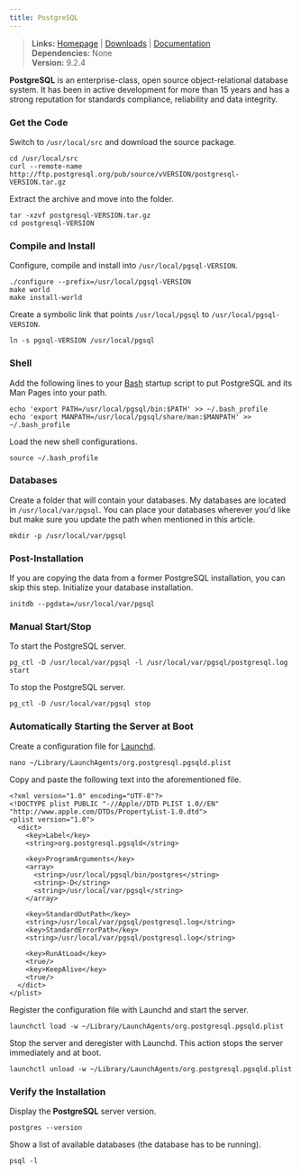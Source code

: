 ```yaml
---
title: PostgreSQL
---
```


> **Links:** [Homepage](http://www.postgresql.org/) | [Downloads](http://www.postgresql.org/ftp/source/) | [Documentation](http://www.postgresql.org/docs/9.2/static/)  
> **Dependencies:** None  
> **Version:** <span id="version">9.2.4</span>


**PostgreSQL** is an enterprise-class, open source object-relational database system. It has been in active development for more than 15 years and has a strong reputation for standards compliance, reliability and data integrity.


### Get the Code

Switch to `/usr/local/src` and download the source package.

	cd /usr/local/src
	curl --remote-name http://ftp.postgresql.org/pub/source/vVERSION/postgresql-VERSION.tar.gz

Extract the archive and move into the folder.

	tar -xzvf postgresql-VERSION.tar.gz
	cd postgresql-VERSION


### Compile and Install

Configure, compile and install into `/usr/local/pgsql-VERSION`.

	./configure --prefix=/usr/local/pgsql-VERSION
	make world
	make install-world

Create a symbolic link that points `/usr/local/pgsql` to `/usr/local/pgsql-VERSION`.

	ln -s pgsql-VERSION /usr/local/pgsql


### Shell

Add the following lines to your [Bash](http://en.wikipedia.org/wiki/Bash_%28Unix_shell%29) startup script to put PostgreSQL and its Man Pages into your path.

	echo 'export PATH=/usr/local/pgsql/bin:$PATH' >> ~/.bash_profile
	echo 'export MANPATH=/usr/local/pgsql/share/man:$MANPATH' >> ~/.bash_profile

Load the new shell configurations.

	source ~/.bash_profile


### Databases

Create a folder that will contain your databases. My databases are located in `/usr/local/var/pgsql`. You can place your databases wherever you'd like but make sure you update the path when mentioned in this article.

	mkdir -p /usr/local/var/pgsql


### Post-Installation

If you are copying the data from a former PostgreSQL installation, you can skip this step. Initialize your database installation.

	initdb --pgdata=/usr/local/var/pgsql


### Manual Start/Stop

To start the PostgreSQL server.

	pg_ctl -D /usr/local/var/pgsql -l /usr/local/var/pgsql/postgresql.log start

To stop the PostgreSQL server.

	pg_ctl -D /usr/local/var/pgsql stop


### Automatically Starting the Server at Boot

Create a configuration file for [Launchd](http://en.wikipedia.org/wiki/Launchd).

	nano ~/Library/LaunchAgents/org.postgresql.pgsqld.plist

Copy and paste the following text into the aforementioned file.

	<?xml version="1.0" encoding="UTF-8"?>
	<!DOCTYPE plist PUBLIC "-//Apple//DTD PLIST 1.0//EN" "http://www.apple.com/DTDs/PropertyList-1.0.dtd">
	<plist version="1.0">
	  <dict>
	    <key>Label</key>
	    <string>org.postgresql.pgsqld</string>
	
	    <key>ProgramArguments</key>
	    <array>
	      <string>/usr/local/pgsql/bin/postgres</string>
	      <string>-D</string>
	      <string>/usr/local/var/pgsql</string>
	    </array>
	
	    <key>StandardOutPath</key>
	    <string>/usr/local/var/pgsql/postgresql.log</string>
	    <key>StandardErrorPath</key>
	    <string>/usr/local/var/pgsql/postgresql.log</string>
	
	    <key>RunAtLoad</key>
	    <true/>
	    <key>KeepAlive</key>
	    <true/>
	  </dict>
	</plist>

Register the configuration file with Launchd and start the server.

	launchctl load -w ~/Library/LaunchAgents/org.postgresql.pgsqld.plist

Stop the server and deregister with Launchd. This action stops the server immediately and at boot.

	launchctl unload -w ~/Library/LaunchAgents/org.postgresql.pgsqld.plist


### Verify the Installation

Display the **PostgreSQL** server version.

	postgres --version

Show a list of available databases (the database has to be running).

	psql -l
